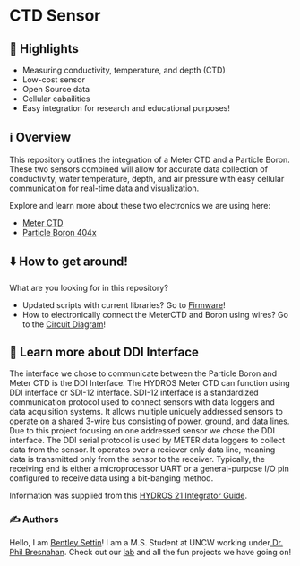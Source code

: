 # CTD Sensor

## 🌟 Highlights

- Measuring conductivity, temperature, and depth (CTD)
- Low-cost sensor 
- Open Source data
- Cellular cabailities
- Easy integration for research and educational purposes!


## ℹ️ Overview

This repository outlines the integration of a Meter CTD and a Particle Boron. These two sensors combined will allow for accurate data collection of conductivity, water temperature, depth, and air pressure with easy cellular communication for real-time data and visualization. 

Explore and learn more about these two electronics we are using here: 
- [Meter CTD](https://metergroup.com/products/hydros-21/)
- [Particle Boron 404x](https://store.particle.io/products/boron-lte-cat-m1-noram-with-ethersim-4th-gen?srsltid=AfmBOorHx31GWq4IeQavaX2ePNGsbMFQteTf-O0mL9GnkE8jHbQbHShg)


## ⬇️ How to get around!

What are you looking for in this repository?
- Updated scripts with current libraries? Go to [Firmware](https://github.com/BentleySettin/MeterCTD/tree/ba0404429f45d6b78e378566db7e1a76302030d5/Firmware)!
- How to electronically connect the MeterCTD and Boron using wires? Go to the [Circuit Diagram](https://github.com/BentleySettin/MeterCTD/blob/ba0404429f45d6b78e378566db7e1a76302030d5/Fabrication/CircuitDiagram.png)!

## 💭 Learn more about DDI Interface

The interface we chose to communicate between the Particle Boron and Meter CTD is the DDI Interface. The HYDROS Meter CTD can function using DDI interface or SDI-12 interface. SDI-12 interface is a standardized communication protocol used to connect sensors with data loggers and data acquisition systems. It allows multiple uniquely addressed sensors to operate on a shared 3-wire bus consisting of power, ground, and data lines. Due to this project focusing on one addressed sensor we chose the DDI interface. The DDI serial protocol is used by METER data loggers to collect data from the sensor. It operates over a reciever only data line, meaning data is transmitted only from the sensor to the receiver. Typically, the receiving end is either a microprocessor UART or a general-purpose I/O pin configured to receive data using a bit-banging method. 

Information was supplied from this [HYDROS 21 Integrator Guide](https://library.metergroup.com/Integrator%20Guide/18281_HYDROS21(CTD)_GEN1.pdf?_gl=1*1cipulk*_gcl_au*MTIwMzA0NDExMC4xNzM3NDk3MDQ1).

### ✍️ Authors

Hello, I am [Bentley Settin](https://github.com/BentleySettin)! I am a M.S. Student at UNCW working under[ Dr. Phil Bresnahan](https://github.com/SUPScientist). Check out our [lab](https://github.com/COAST-Lab) and all the fun projects we have going on!  

